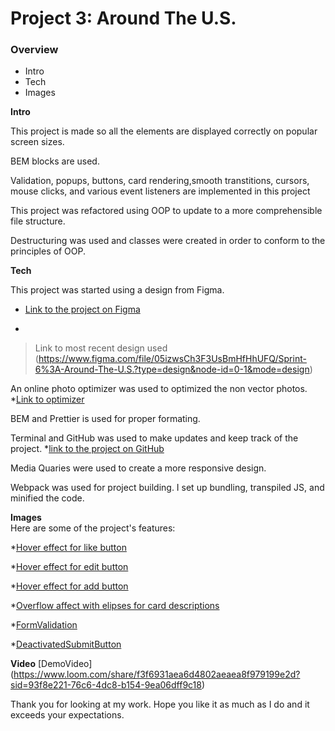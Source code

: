 # Project 3: Around The U.S.

### Overview  

* Intro  
* Tech 
* Images  
  
**Intro**
  
This project is made so all the elements are displayed correctly on popular screen sizes.

BEM blocks are used.

Validation, popups, buttons, card rendering,smooth transtitions, cursors, mouse clicks, and various event listeners are implemented in this project

This project was refactored using OOP to update to a more comprehensible file structure.

Destructuring was used and classes were created in order to conform to the principles of OOP.
  
**Tech**  

 This project was started using a design from Figma. 
* [Link to the project on Figma](https://www.figma.com/file/ii4xxsJ0ghevUOcssTlHZv/Sprint-3%3A-Around-the-US?node-id=0%3A1)

* 
> Link to most recent design used
 (https://www.figma.com/file/05izwsCh3F3UsBmHfHhUFQ/Sprint-6%3A-Around-The-U.S.?type=design&node-id=0-1&mode=design)

An online photo optimizer was used to optimized the non vector photos. *[Link to optimizer](https://tinypng.com/)

BEM and Prettier is used for proper formating.

Terminal and GitHub was used to make updates and keep track of the project.  *[link to the project on GitHub](https://godisnanu.github.io/se_project_aroundtheus/)

Media Quaries were used to create a more responsive design.

Webpack was used for project building.  I set up bundling, transpiled JS, and minified the code.

  
**Images**  
  Here are some of the project's features:

  *[Hover effect for like button](./src/images/Hover%20effect%20like%20button.png) 

  *[Hover effect for edit button](./src/images/Hover%20effect%20edit%20button.png)

  *[Hover effect for add button](./src/images/Hover%20effect%20add%20button.png)

  *[Overflow affect with elipses for card descriptions](./src/images/Element%20description%20overlfow%20with%20elipses.png)

  *[FormValidation](./src/images/formvalidation.png)
  
  *[DeactivatedSubmitButton](./src/images/deactivated%20submit%20Button.png)

**Video**
  [DemoVideo] (https://www.loom.com/share/f3f6931aea6d4802aeaea8f979199e2d?sid=93f8e221-76c6-4dc8-b154-9ea06dff9c18)
  

  
Thank you for looking at my work.  Hope you like it as much as I do and it exceeds your expectations.
